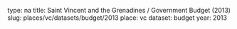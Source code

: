 type: na
title: Saint Vincent and the Grenadines / Government Budget (2013)
slug: places/vc/datasets/budget/2013
place: vc
dataset: budget
year: 2013
